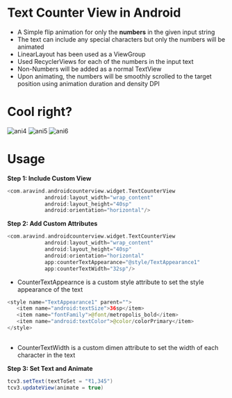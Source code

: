 # Text Counter View in Android
- A Simple flip animation for only the **numbers** in the given input string
- The text can include any special characters but only the numbers will be animated
- LinearLayout has been used as a ViewGroup
- Used RecyclerViews for each of the numbers in the input text
- Non-Numbers will be added as a normal TextView
- Upon animating, the numbers will be smoothly scrolled to the target position using animation duration and density DPI

# Cool right?
![ani4](https://user-images.githubusercontent.com/19949072/131246900-7025551c-d370-4b84-932a-7fc19bc3ab30.gif)
![ani5](https://user-images.githubusercontent.com/19949072/131247080-3775661d-5f76-4004-9338-cb9caac5e323.gif)
![ani6](https://user-images.githubusercontent.com/19949072/131247085-b6b29855-8f76-482f-bd3e-e0323ac18190.gif)




# Usage

**Step 1: Include Custom View**

```kotlin
<com.aravind.androidcounterview.widget.TextCounterView
            android:layout_width="wrap_content"
            android:layout_height="40sp"
            android:orientation="horizontal"/>
```

**Step 2: Add Custom Attributes**

```kotlin
<com.aravind.androidcounterview.widget.TextCounterView
            android:layout_width="wrap_content"
            android:layout_height="40sp"
            android:orientation="horizontal"
            app:counterTextAppearance="@style/TextAppearance1"
            app:counterTextWidth="32sp"/>
```
- CounterTextAppearnce is a custom style attribute to set the style appearance of the text

```kotlin
<style name="TextAppearance1" parent="">
   <item name="android:textSize">36sp</item>
   <item name="fontFamily">@font/metropolis_bold</item>
   <item name="android:textColor">@color/colorPrimary</item>
</style>
    
```
- CounterTextWidth is a custom dimen attribute to set the width of each character in the text

**Step 3: Set Text and Animate**

```java
tcv3.setText(textToSet = "₹1,345")
tcv3.updateView(animate = true)
    
```
